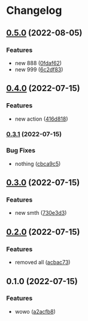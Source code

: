 # Changelog

## [0.5.0](https://github.com/IgorShadurin/test/compare/v0.4.0...v0.5.0) (2022-08-05)


### Features

* new 888 ([0fdaf62](https://github.com/IgorShadurin/test/commit/0fdaf62c7a989ed69d90b28dbee283f4ab12f293))
* new 999 ([6c2df83](https://github.com/IgorShadurin/test/commit/6c2df836a5b859e49493c48f7fab590447efe7bc))

## [0.4.0](https://github.com/IgorShadurin/test/compare/v0.3.1...v0.4.0) (2022-07-15)


### Features

* new action ([416d818](https://github.com/IgorShadurin/test/commit/416d81844e2c316fd9c0c35b5125ba5f62e17458))

### [0.3.1](https://www.github.com/IgorShadurin/test/compare/v0.3.0...v0.3.1) (2022-07-15)


### Bug Fixes

* nothing ([cbca9c5](https://www.github.com/IgorShadurin/test/commit/cbca9c54a9a7c27b806139ea8bc4903a90050c09))

## [0.3.0](https://www.github.com/IgorShadurin/test/compare/v0.2.0...v0.3.0) (2022-07-15)


### Features

* new smth ([730e3d3](https://www.github.com/IgorShadurin/test/commit/730e3d3f86eea3b251dd2624f667e20d099f3bcb))

## [0.2.0](https://www.github.com/IgorShadurin/test/compare/v0.1.0...v0.2.0) (2022-07-15)


### Features

* removed all ([acbac73](https://www.github.com/IgorShadurin/test/commit/acbac73a68aa6e880e18585f04bfaa60e1972688))

## 0.1.0 (2022-07-15)


### Features

* wowo ([a2acfb8](https://www.github.com/IgorShadurin/test/commit/a2acfb8a5fd76b21b1ac4593d3a3da6285dc833d))
